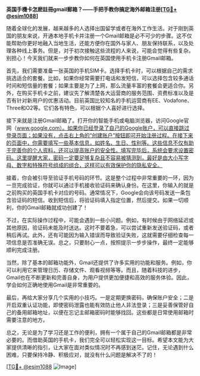 **英国手機卡怎麽註冊gmail郵箱？——手把手教你搞定海外邮箱注册[[TG💪+ @esim1088](https://t.me/s/esim1088)]**

随着全球化的发展，越来越多的人选择出国留学或者在海外工作生活。对于刚到英国的朋友来说，开通本地手机卡并注册一个Gmail邮箱是必不可少的步骤。这不仅能帮助你更好地融入当地生活，还能方便你在国外与家人、朋友保持联系，以及处理各种线上事务。但是，对于初次接触这些流程的人来说，可能会觉得有些复杂。别担心！今天我们就来一步步教你如何在英国使用手机卡注册Gmail邮箱。

首先，我们需要准备一张英国的手机SIM卡。选择手机卡时，可以根据自己的需求挑选适合的套餐。比如，如果你经常需要打电话和发短信，可以选择包含较多通话时间和短信量的套餐；如果主要是为了上网，那么流量丰富的套餐会更适合你。另外，在购买手机卡之前，建议先了解清楚各大运营商的服务范围、资费标准以及是否有针对新用户的优惠活动。目前英国比较知名的手机运营商有EE、Vodafone、Three和O2等。它们各有特色，可以根据个人喜好进行选择。

接下来就是注册Gmail邮箱了。打开你的智能手机或电脑浏览器，访问Google官网（www.google.com）。如果你已经登录了自己的Google账户，可以直接跳过登录页面；如果没有，点击右上角的“创建账户”按钮即可开始注册过程。在接下来的页面中，你需要填写一些基本信息，如姓名、生日、性别等。这些信息不仅有助于完善你的个人资料，还可以提高账户的安全性。填写完毕后，系统会要求设置密码。这里提醒大家，密码一定要足够复杂且不容易被猜测到，最好是由大小写字母、数字和特殊符号组成的组合，这样可以有效保护你的隐私安全。

接着，你会被引导至验证手机号码的环节。这是整个过程中非常重要的一环，因为一旦完成验证，你就可以通过手机接收验证码来确认身份。在这里，你输入的就是之前购买的英国手机卡对应的号码。通常情况下，Google会向该号码发送一条包含验证码的短信。收到短信后，将验证码填入指定位置，然后提交。如果一切顺利，你的Gmail邮箱就成功创建了！

不过，在实际操作过程中，可能会遇到一些小问题。例如，有时候由于网络延迟或其他原因，验证码未能及时送达。这时不要着急，可以尝试重新发送验证码，或者稍后再试。此外，还有可能因为输入错误而导致验证失败，这就需要仔细检查每一项信息是否准确无误。总之，只要耐心一点，按照提示一步步操作，最终一定能够顺利完成注册。

当然，除了基本的邮箱功能外，Gmail还提供了许多实用的功能和服务。例如，你可以利用它来管理日历、存储文件、观看视频等等。而且，随着科技的进步，Gmail也在不断更新和完善自身，为用户提供更加便捷和高效的服务体验。因此，学会如何正确地使用Gmail是非常重要的。

最后，再给大家分享几个实用的小技巧。一是定期更换密码，确保账户安全；二是开启双重认证功能，即使密码泄露也能有效防止他人非法登录；三是妥善保管好自己的备用邮箱地址，以便在忘记主邮箱密码时能够找回。这些都是日常使用邮箱时需要注意的地方。

总之，无论是为了学习还是工作的便利，拥有一个属于自己的Gmail邮箱都是非常必要的。而借助英国的手机卡，我们完全可以轻松实现这一目标。希望本文能为大家提供清晰的指引，让大家在面对类似情况时不再感到迷茫。记住，无论遇到什么困难，只要保持冷静、积极应对，就没有什么问题是解决不了的！

[[TG💪+ @esim1088](https://t.me/s/esim1088) ![Image](https://i.postimg.cc/4NQfJmqS/Snipaste-2025-05-13-00-14-12.png)]